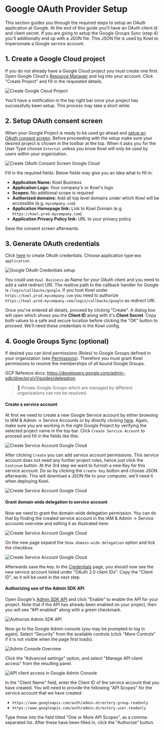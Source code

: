 # Google OAuth Provider Setup

This section guides you through the required steps to setup an OAuth application at Google.
At the end of this guide you'll have an OAuth client id and client secret. If you are going
to setup the Google Groups Sync (step 4) you'll additionally end up with a JSON file. This
JSON file is used by Kowl to impersonate a Google service account.

## 1. Create a Google Cloud project

If you do not already have a Google Cloud project you must create one first. Open Google Cloud's [Resource Manager](https://console.developers.google.com/cloud-resource-manager) and log into your account. Click "Create Project" and fill in the requested details.

![Create Google Cloud Project](../assets/create-google-project.png)

You'll have a notification in the top right bar once your project has successfully been setup. This process may take a short while.

## 2. Setup OAuth consent screen

When your Google Project is ready to be used go ahead and [setup an OAuth consent screen](https://console.cloud.google.com/apis/credentials/consent). Before proceeding with the setup make sure your desired project is chosen in the toolbar at the top. When it asks you for the User Type choose `External` unless you know Kowl will only be used by users within your organization.

![Create OAuth Consent Screen Google Cloud](../assets/google-oauth-consent-setup.png)

Fill in the required fields. Below fields may give you an idea what to fill in:

- **Application Name:** Kowl Business
- **Application Logo:** Your company's or Kowl's logo
- **Scopes:** No additional scope is required
- **Authorized domains:** Add all top level domains under which Kowl will be accessible (e.g. `mycompany.com`)
- **Application Homepage link:** Link to Kowl Domain (e.g. `https://kowl.prod.mycompany.com`)
- **Application Privacy Policy link:** URL to your privacy policy

Save the consent screen afterwards.

## 3. Generate OAuth credentials

Click [here](https://console.cloud.google.com/apis/credentials/consent) to create OAuth credentials. Choose application type `Web application`.

![Google OAuth Credentials setup](../assets/google-oauth-credentials-setup.png)

You could use `Kowl Business` as Name for your OAuth client and you need to add a valid redirect URI. The realtive path to the callback handler for Google is `/login/callbacks/google`. If you host Kowl under `https://kowl.prod.mycompany.com` you need to authorize `https://kowl.prod.mycompany.com/login/callbacks/google` as redirect URI.

Once you've entered all details, proceed by clicking "Create". A dialog box will open which shows you the **Client ID** along with it's **Client Secret**. Copy both values to a safe and secure location before clicking the "OK" button to proceed. We'll need these credentials in the Kowl config.

## 4. Google Groups Sync (optional)

If desired you can bind permissions (Roles) to Google Groups defined in your organization (see [Permissions](https://github.com/cloudhut/kowl/wiki/Permissions)). Therefore you must grant Kowl permissions to resolve the memberships of all bound Google Groups.

GCP Referece docs: https://developers.google.com/admin-sdk/directory/v1/guides/delegation

> :triangular_flag_on_post: Private Google Groups which are managed by different organizations can not be resolved.

#### Create a service account

At first we need to create a new Google Service account by either browsing to IAM & Admin -> Service Accounts or by directly clicking [here](https://console.cloud.google.com/iam-admin/serviceaccounts). Again, make sure you are working in the right Google Project by verifying the selected project name in the top bar. Click `Create Service Account` to proceed and fill in the fields like this:

![Create Service Account Google Cloud](../assets/google-sa-google-groups.png)

After clicking `Create` you can add service account permissions. This service account does not need any further project roles, hence just click the `Continue` button. At the 3rd step we want to furnish a new Key for this service account. Do so by clicking the `Create Key` button and choose JSON afterwards. This will download a JSON file to your computer, we'll need it when deploying Kowl.

![Create Service Account Google Cloud](../assets/google-sa-google-groups2.png)

#### Grant domain wide delegation to service account

Now we need to grant the domain-wide delegation permission. You can do that by finding the created service account in the IAM & Admin -> Service accounts overview and editing it as illustrated here:

![Create Service Account Google Cloud](../assets/google-sa-google-groups3.png)

On the new page expand the `Show domain-wide delegation` option and tick the checkbox.

![Create Service Account Google Cloud](../assets/google-sa-google-groups4.png)

Afterwards save the key. In the [Credentials](https://console.cloud.google.com/apis/credentials) page, you should now see the new service account listed under "OAuth 2.0 client IDs". Copy the "Client ID", as it will be used in the next step.

#### Authorizing use of the Admin SDK API

Open Google's [Admin SDK API](https://console.cloud.google.com/apis/library/admin.googleapis.com) and click "Enable" to enable the API for your project. Note that if the API has already been enabled on your project, then you will see "API enabled" along with a green checkmark.

![Authorize Admin SDK API](../assets/google-sa-google-groups5.png)

Now go to the Google Admin console (you may be prompted to log in again). Select "Security" from the available controls (click "More Controls" if it is not visible when the page first loads).

![Admin Console Overview](../assets/google-sa-google-groups6.jpg)

Click the "Advanced settings" option, and select "Manage API client access" from the resulting panel.

![API client access in Google Admin Console](../assets/google-sa-google-groups7.jpg)

In the "Client Name" field, enter the Client ID of the service account that you have created. You will need to provide the following "API Scopes" for the service account that we have created:

- `https://www.googleapis.com/auth/admin.directory.group.readonly`
- `https://www.googleapis.com/auth/admin.directory.user.readonly`

Type these into the field titled "One or More API Scopes", as a comma-separated list. After these have been filled in, click the "Authorize" button.
